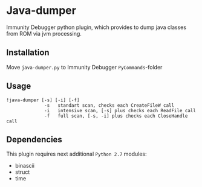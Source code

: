 # Java-dumper
Immunity Debugger python plugin, which provides to dump java classes from ROM via jvm processing.

## Installation
Move `java-dumper.py` to Immunity Debugger `PyCommands`-folder

## Usage
```
!java-dumper [-s] [-i] [-f]
              -s   standart scan, checks each CreateFileW call
              -i   intensive scan, [-s] plus checks each ReadFile call
              -f   full scan, [-s, -i] plus checks each CloseHandle call
```

## Dependencies
This plugin requires next additional `Python 2.7` modules:
* binascii
* struct
* time